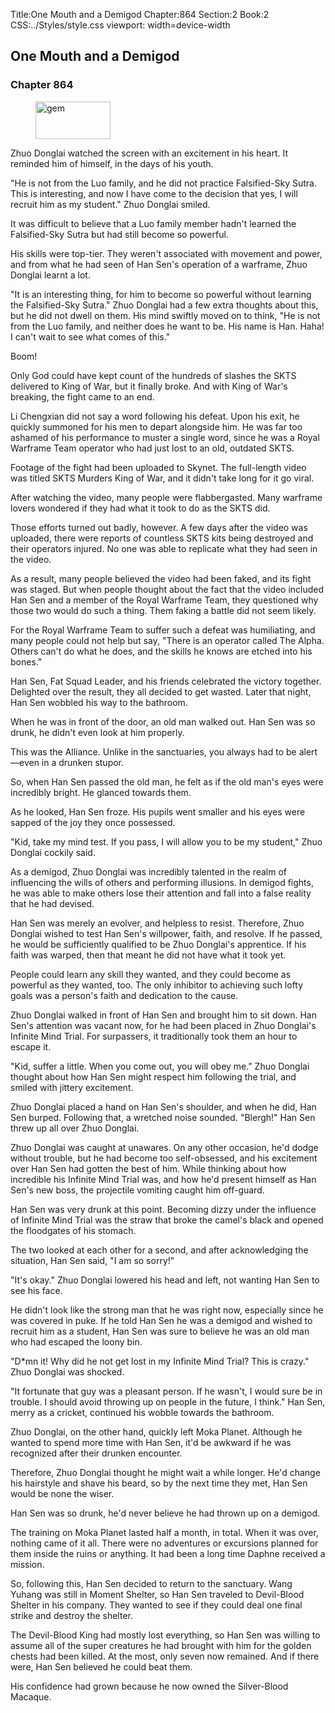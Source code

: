 Title:One Mouth and a Demigod 
Chapter:864 
Section:2 
Book:2 
CSS:../Styles/style.css 
viewport: width=device-width
  
## One Mouth and a Demigod
### Chapter 864 
<figure>
	<img src="../Images/gem.gif" alt="gem" id="gem" width="120" height="60" />
</figure>
  

  
  Zhuo Donglai watched the screen with an excitement in his heart. It reminded him of himself, in the days of his youth.

"He is not from the Luo family, and he did not practice Falsified-Sky Sutra. This is interesting, and now I have come to the decision that yes, I will recruit him as my student." Zhuo Donglai smiled.

It was difficult to believe that a Luo family member hadn't learned the Falsified-Sky Sutra but had still become so powerful.

His skills were top-tier. They weren't associated with movement and power, and from what he had seen of Han Sen's operation of a warframe, Zhuo Donglai learnt a lot.

"It is an interesting thing, for him to become so powerful without learning the Falsified-Sky Sutra." Zhuo Donglai had a few extra thoughts about this, but he did not dwell on them. His mind swiftly moved on to think, "He is not from the Luo family, and neither does he want to be. His name is Han. Haha! I can't wait to see what comes of this."

Boom!

Only God could have kept count of the hundreds of slashes the SKTS delivered to King of War, but it finally broke. And with King of War's breaking, the fight came to an end.

Li Chengxian did not say a word following his defeat. Upon his exit, he quickly summoned for his men to depart alongside him. He was far too ashamed of his performance to muster a single word, since he was a Royal Warframe Team operator who had just lost to an old, outdated SKTS.

Footage of the fight had been uploaded to Skynet. The full-length video was titled SKTS Murders King of War, and it didn't take long for it go viral.

After watching the video, many people were flabbergasted. Many warframe lovers wondered if they had what it took to do as the SKTS did.

Those efforts turned out badly, however. A few days after the video was uploaded, there were reports of countless SKTS kits being destroyed and their operators injured. No one was able to replicate what they had seen in the video.

As a result, many people believed the video had been faked, and its fight was staged. But when people thought about the fact that the video included Han Sen and a member of the Royal Warframe Team, they questioned why those two would do such a thing. Them faking a battle did not seem likely.

For the Royal Warframe Team to suffer such a defeat was humiliating, and many people could not help but say, "There is an operator called The Alpha. Others can't do what he does, and the skills he knows are etched into his bones."

Han Sen, Fat Squad Leader, and his friends celebrated the victory together. Delighted over the result, they all decided to get wasted. Later that night, Han Sen wobbled his way to the bathroom.

When he was in front of the door, an old man walked out. Han Sen was so drunk, he didn't even look at him properly.

This was the Alliance. Unlike in the sanctuaries, you always had to be alert—even in a drunken stupor.

So, when Han Sen passed the old man, he felt as if the old man's eyes were incredibly bright. He glanced towards them.

As he looked, Han Sen froze. His pupils went smaller and his eyes were sapped of the joy they once possessed.

"Kid, take my mind test. If you pass, I will allow you to be my student," Zhuo Donglai cockily said.

As a demigod, Zhuo Donglai was incredibly talented in the realm of influencing the wills of others and performing illusions. In demigod fights, he was able to make others lose their attention and fall into a false reality that he had devised.

Han Sen was merely an evolver, and helpless to resist. Therefore, Zhuo Donglai wished to test Han Sen's willpower, faith, and resolve. If he passed, he would be sufficiently qualified to be Zhuo Donglai's apprentice. If his faith was warped, then that meant he did not have what it took yet.

People could learn any skill they wanted, and they could become as powerful as they wanted, too. The only inhibitor to achieving such lofty goals was a person's faith and dedication to the cause.

Zhuo Donglai walked in front of Han Sen and brought him to sit down. Han Sen's attention was vacant now, for he had been placed in Zhuo Donglai's Infinite Mind Trial. For surpassers, it traditionally took them an hour to escape it.

"Kid, suffer a little. When you come out, you will obey me." Zhuo Donglai thought about how Han Sen might respect him following the trial, and smiled with jittery excitement.

Zhuo Donglai placed a hand on Han Sen's shoulder, and when he did, Han Sen burped. Following that, a wretched noise sounded. "Blergh!" Han Sen threw up all over Zhuo Donglai.

Zhuo Donglai was caught at unawares. On any other occasion, he'd dodge without trouble, but he had become too self-obsessed, and his excitement over Han Sen had gotten the best of him. While thinking about how incredible his Infinite Mind Trial was, and how he'd present himself as Han Sen's new boss, the projectile vomiting caught him off-guard.

Han Sen was very drunk at this point. Becoming dizzy under the influence of Infinite Mind Trial was the straw that broke the camel's black and opened the floodgates of his stomach.

The two looked at each other for a second, and after acknowledging the situation, Han Sen said, "I am so sorry!"

"It's okay." Zhuo Donglai lowered his head and left, not wanting Han Sen to see his face.

He didn't look like the strong man that he was right now, especially since he was covered in puke. If he told Han Sen he was a demigod and wished to recruit him as a student, Han Sen was sure to believe he was an old man who had escaped the loony bin.

"D*mn it! Why did he not get lost in my Infinite Mind Trial? This is crazy." Zhuo Donglai was shocked.

"It fortunate that guy was a pleasant person. If he wasn't, I would sure be in trouble. I should avoid throwing up on people in the future, I think." Han Sen, merry as a cricket, continued his wobble towards the bathroom.

Zhuo Donglai, on the other hand, quickly left Moka Planet. Although he wanted to spend more time with Han Sen, it'd be awkward if he was recognized after their drunken encounter.

Therefore, Zhuo Donglai thought he might wait a while longer. He'd change his hairstyle and shave his beard, so by the next time they met, Han Sen would be none the wiser.

Han Sen was so drunk, he'd never believe he had thrown up on a demigod.

The training on Moka Planet lasted half a month, in total. When it was over, nothing came of it all. There were no adventures or excursions planned for them inside the ruins or anything. It had been a long time Daphne received a mission.

So, following this, Han Sen decided to return to the sanctuary. Wang Yuhang was still in Moment Shelter, so Han Sen traveled to Devil-Blood Shelter in his company. They wanted to see if they could deal one final strike and destroy the shelter.

The Devil-Blood King had mostly lost everything, so Han Sen was willing to assume all of the super creatures he had brought with him for the golden chests had been killed. At the most, only seven now remained. And if there were, Han Sen believed he could beat them.

His confidence had grown because he now owned the Silver-Blood Macaque.
